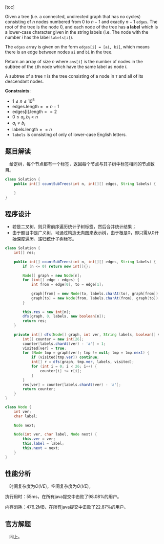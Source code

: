[toc]

Given a tree (i.e. a connected, undirected graph that has no cycles) consisting of $n$ nodes numbered from $0$ to $n - 1$ and exactly $n - 1$ `edges`. The root of the tree is the node $0$, and each node of the tree has **a label** which is a lower-case character given in the string labels (i.e. The node with the number $i$ has the label `labels[i]`).

The `edges` array is given on the form `edges[i] = [ai, bi]`, which means there is an edge between nodes `ai` and `bi` in the tree.

Return an array of size $n$ where `ans[i]` is the number of nodes in the subtree of the `i`th node which have the same label as node $i$.

A subtree of a tree `T` is the tree consisting of a node in `T` and all of its descendant nodes.



**Constraints**:

* $1 \le n \le 10^5$
* $\text{edges.length} == n - 1$
* $\text{edges[i].length} == 2$
* $0 \le a_i, b_i < n$
* $a_i \ne b_i$
* $\text{labels.length} == n$
* `labels` is consisting of only of lower-case English letters.



## 题目解读

&emsp;给定树，每个节点都有一个标签，返回每个节点与其子树中标签相同的节点数目。

```java
class Solution {
    public int[] countSubTrees(int n, int[][] edges, String labels) {
        
    }
}
```

## 程序设计

* 若是二叉树，则只需前序遍历统计子树标签，然后合并统计结果；
* 由于题目中是广义树，可通过构造无向图来表示树，由于根是$0$，即只需从$0$开始深度遍历，递归统计子树标签。

```java
class Solution {
    int[] res;
    
    public int[] countSubTrees(int n, int[][] edges, String labels) {
        if (n <= 0) return new int[]{};
        
        Node[] graph = new Node[n];
        for (int[] edge : edges) {
            int from = edge[0], to = edge[1];
            
            graph[from] = new Node(to, labels.charAt(to), graph[from]);
            graph[to] = new Node(from, labels.charAt(from), graph[to]);
        }
        
        this.res = new int[n];
        dfs(graph, 0, labels, new boolean[n]);
        return res;
    }
    
    private int[] dfs(Node[] graph, int ver, String labels, boolean[] visited) {
        int[] counter = new int[26];
        counter[labels.charAt(ver) - 'a'] = 1;
        visited[ver] = true;
        for (Node tmp = graph[ver]; tmp != null; tmp = tmp.next) {
            if (visited[tmp.ver]) continue;
            int[] r = dfs(graph, tmp.ver, labels, visited);
            for (int i = 0; i < 26; i++) {
                counter[i] += r[i];
            }
        }
        res[ver] = counter[labels.charAt(ver) - 'a'];
        return counter;
    }
}

class Node {
    int ver;
    char label;
    
    Node next;
    
    Node(int ver, char label, Node next) {
        this.ver = ver;
        this.label = label;
        this.next = next;
    }
}
```

## 性能分析

&emsp;时间复杂度为$O(VE)$，空间复杂度为$O(VE)$。

执行用时：55ms，在所有java提交中击败了98.08%的用户。

内存消耗：476.2MB，在所有java提交中击败了22.87%的用户。

## 官方解题

&emsp;同上。